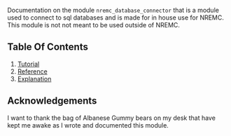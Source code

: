Documentation on the module `nremc_database_connector` that is a module used to connect to sql databases and is made for in house use for NREMC. This module is not not meant to be used outside of NREMC.

## Table Of Contents

1. [Tutorial](tutorial.md)
2. [Reference](reference.md)
3. [Explanation](explanation.md)

## Acknowledgements

I want to thank the bag of Albanese Gummy bears on my desk that have kept me awake as I wrote and documented this module.